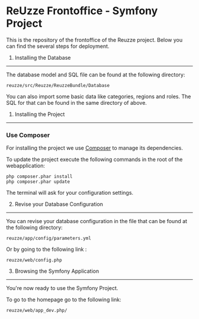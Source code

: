 ReUzze Frontoffice - Symfony Project
========================

This is the repository of the frontoffice of the Reuzze project. Below you can find the several steps for deployment.

1) Installing the Database
----------------------------------

The database model and SQL file can be found at the following directory:

    reuzze/src/Reuzze/ReuzzeBundle/Database

You can also import some basic data like categories, regions and roles. The SQL for that can be found in the same directory of above. 


1) Installing the Project
----------------------------------

### Use Composer

For installing the project we use [Composer][1] to manage its dependencies.

To update the project execute the following commands in the root of the webapplication:

    php composer.phar install
    php composer.phar update
    
The terminal will ask for your configuration settings.

2) Revise your Database Configuration
-------------------------------------

You can revise your database configuration in the file that can be found at the following directory:

    reuzze/app/config/parameters.yml

Or by going to the following link : 

    reuzze/web/config.php

3) Browsing the Symfony Application
--------------------------------

You're now ready to use the Symfony Project.

To go to the homepage go to the following link:

    reuzze/web/app_dev.php/


[1]:  http://getcomposer.org/

